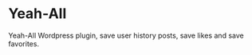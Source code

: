Yeah-All
========

Yeah-All Wordpress plugin, save user history posts, save likes and save favorites.
